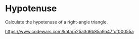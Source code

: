 # Hypotenuse

Calculate the hypotenuse of a right-angle triangle.

https://www.codewars.com/kata/525a3d6b85a9a47fcf00055a
